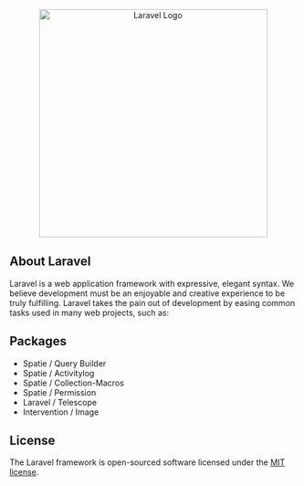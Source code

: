 <p align="center"><a href="https://laravel.com" target="_blank"><img src="https://raw.githubusercontent.com/laravel/art/master/logo-lockup/5%20SVG/2%20CMYK/1%20Full%20Color/laravel-logolockup-cmyk-red.svg" width="400" alt="Laravel Logo"></a></p>

## About Laravel

Laravel is a web application framework with expressive, elegant syntax. We believe development must be an enjoyable and creative experience to be truly fulfilling. Laravel takes the pain out of development by easing common tasks used in many web projects, such as:

## Packages

- Spatie / Query Builder
- Spatie / Activitylog
- Spatie / Collection-Macros
- Spatie / Permission
- Laravel / Telescope
- Intervention / Image

## License

The Laravel framework is open-sourced software licensed under the [MIT license](https://opensource.org/licenses/MIT).
